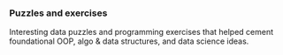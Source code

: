 ### Puzzles and exercises

Interesting data puzzles and programming exercises that helped cement foundational OOP, algo & data structures, and data science ideas.

